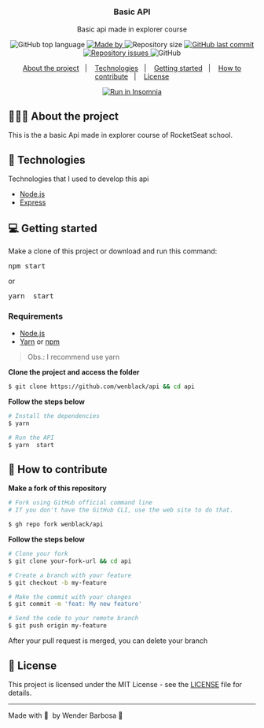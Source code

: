 <h1 align="center">
	<!-- <img alt="Logo" src=".github/logo.png" width="200px" /> -->
  
</h1>

<h3 align="center">
  Basic API
</h3>

<p align="center">Basic api made in explorer course</p>

<p align="center">
  <img alt="GitHub top language" src="https://img.shields.io/github/languages/top/wenblack/api">

  <a href="https://github.com/wenblack">
    <img alt="Made by" src="https://img.shields.io/badge/made%20by-Wender Barbosa-gree">
  </a>
  
  <img alt="Repository size" src="https://img.shields.io/github/repo-size/wenblack/api">
  
  <a href="https://github.com/wenblack/api/commits/main">
    <img alt="GitHub last commit" src="https://img.shields.io/github/last-commit/wenblack/api">
  </a>
  
  <a href="https://github.com/wenblack/api/issues">
    <img alt="Repository issues" src="https://img.shields.io/github/issues/wenblack/api">
  </a>
  
  <img alt="GitHub" src="https://img.shields.io/github/license/wenblack/api">
</p>

<p align="center">
  <a href="#-about-the-project">About the project</a>&nbsp;&nbsp;&nbsp;|&nbsp;&nbsp;&nbsp;
  <a href="#-technologies">Technologies</a>&nbsp;&nbsp;&nbsp;|&nbsp;&nbsp;&nbsp;
  <a href="#-getting-started">Getting started</a>&nbsp;&nbsp;&nbsp;|&nbsp;&nbsp;&nbsp;
  <a href="#-how-to-contribute">How to contribute</a>&nbsp;&nbsp;&nbsp;|&nbsp;&nbsp;&nbsp;
  <a href="#-license">License</a>
</p>

<p id="insomniaButton" align="center">
  <a href="" target="_blank"><img src="https://insomnia.rest/images/run.svg" alt="Run in Insomnia"></a>
</p>

## 👨🏻‍💻 About the project

This is the a basic Api made in explorer course of RocketSeat school.

## 🚀 Technologies

Technologies that I used to develop this api

- [Node.js](https://nodejs.org/en/)
- [Express](https://expressjs.com/pt-br/)


## 💻 Getting started

Make a clone of this project or download and run this command:

<pre>
npm start
</pre>
or 
<pre>
yarn  start
</pre>
### Requirements

- [Node.js](https://nodejs.org/en/)
- [Yarn](https://classic.yarnpkg.com/) or [npm](https://www.npmjs.com/)

> Obs.: I recommend use yarn

**Clone the project and access the folder**

```bash
$ git clone https://github.com/wenblack/api && cd api
```

**Follow the steps below**

```bash
# Install the dependencies
$ yarn

# Run the API
$ yarn  start
```

## 🤔 How to contribute

**Make a fork of this repository**

```bash
# Fork using GitHub official command line
# If you don't have the GitHub CLI, use the web site to do that.

$ gh repo fork wenblack/api
```

**Follow the steps below**

```bash
# Clone your fork
$ git clone your-fork-url && cd api

# Create a branch with your feature
$ git checkout -b my-feature

# Make the commit with your changes
$ git commit -m 'feat: My new feature'

# Send the code to your remote branch
$ git push origin my-feature
```

After your pull request is merged, you can delete your branch

## 📝 License

This project is licensed under the MIT License - see the [LICENSE](LICENSE) file for details.

---

Made with 💜 &nbsp;by Wender Barbosa 👋 &nbsp;